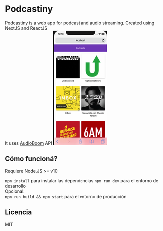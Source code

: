 # Podcastiny
Podcastiny is a web app for podcast and audio streaming. Created using NextJS and ReactJS\
It uses [AudioBoom](audioboom.com) API
![Captura de Podcastiny](./.readme-static/shot1.png)

## Cómo funcioná?
Requiere Node.JS >= v10

`npm install` para instalar las dependencias
`npm run dev` para el entorno de desarrollo\
Opcional:\
`npm run build && npm start` para el entorno de producción

## Licencia

MIT